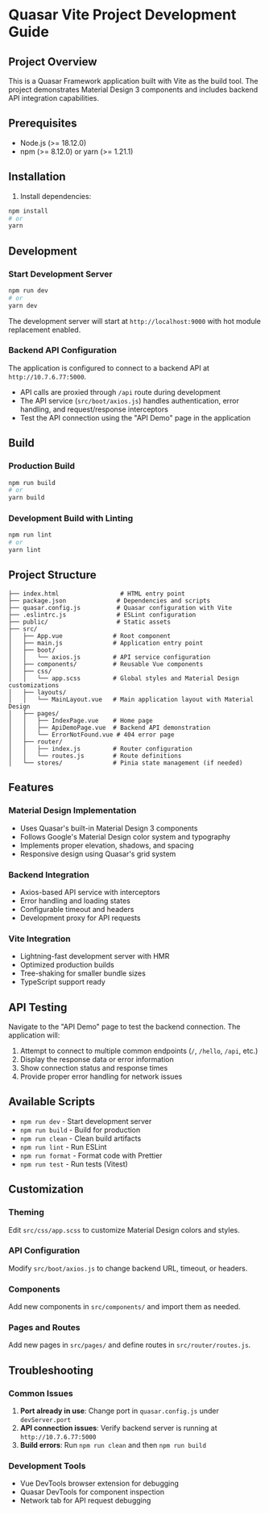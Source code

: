 # Quasar Vite Project Development Guide

## Project Overview

This is a Quasar Framework application built with Vite as the build tool. The project demonstrates Material Design 3 components and includes backend API integration capabilities.

## Prerequisites

- Node.js (>= 18.12.0)
- npm (>= 8.12.0) or yarn (>= 1.21.1)

## Installation

1. Install dependencies:
```bash
npm install
# or
yarn
```

## Development

### Start Development Server
```bash
npm run dev
# or
yarn dev
```

The development server will start at `http://localhost:9000` with hot module replacement enabled.

### Backend API Configuration

The application is configured to connect to a backend API at `http://10.7.6.77:5000`. 

- API calls are proxied through `/api` route during development
- The API service (`src/boot/axios.js`) handles authentication, error handling, and request/response interceptors
- Test the API connection using the "API Demo" page in the application

## Build

### Production Build
```bash
npm run build
# or
yarn build
```

### Development Build with Linting
```bash
npm run lint
# or
yarn lint
```

## Project Structure

```
├── index.html                 # HTML entry point
├── package.json              # Dependencies and scripts
├── quasar.config.js          # Quasar configuration with Vite
├── .eslintrc.js              # ESLint configuration
├── public/                   # Static assets
├── src/
│   ├── App.vue              # Root component
│   ├── main.js              # Application entry point
│   ├── boot/
│   │   └── axios.js         # API service configuration
│   ├── components/          # Reusable Vue components
│   ├── css/
│   │   └── app.scss         # Global styles and Material Design customizations
│   ├── layouts/
│   │   └── MainLayout.vue   # Main application layout with Material Design
│   ├── pages/
│   │   ├── IndexPage.vue    # Home page
│   │   ├── ApiDemoPage.vue  # Backend API demonstration
│   │   └── ErrorNotFound.vue # 404 error page
│   ├── router/
│   │   ├── index.js         # Router configuration
│   │   └── routes.js        # Route definitions
│   └── stores/              # Pinia state management (if needed)
```

## Features

### Material Design Implementation
- Uses Quasar's built-in Material Design 3 components
- Follows Google's Material Design color system and typography
- Implements proper elevation, shadows, and spacing
- Responsive design using Quasar's grid system

### Backend Integration
- Axios-based API service with interceptors
- Error handling and loading states
- Configurable timeout and headers
- Development proxy for API requests

### Vite Integration
- Lightning-fast development server with HMR
- Optimized production builds
- Tree-shaking for smaller bundle sizes
- TypeScript support ready

## API Testing

Navigate to the "API Demo" page to test the backend connection. The application will:

1. Attempt to connect to multiple common endpoints (`/`, `/hello`, `/api`, etc.)
2. Display the response data or error information
3. Show connection status and response times
4. Provide proper error handling for network issues

## Available Scripts

- `npm run dev` - Start development server
- `npm run build` - Build for production
- `npm run clean` - Clean build artifacts
- `npm run lint` - Run ESLint
- `npm run format` - Format code with Prettier
- `npm run test` - Run tests (Vitest)

## Customization

### Theming
Edit `src/css/app.scss` to customize Material Design colors and styles.

### API Configuration
Modify `src/boot/axios.js` to change backend URL, timeout, or headers.

### Components
Add new components in `src/components/` and import them as needed.

### Pages and Routes
Add new pages in `src/pages/` and define routes in `src/router/routes.js`.

## Troubleshooting

### Common Issues

1. **Port already in use**: Change port in `quasar.config.js` under `devServer.port`
2. **API connection issues**: Verify backend server is running at `http://10.7.6.77:5000`
3. **Build errors**: Run `npm run clean` and then `npm run build`

### Development Tools

- Vue DevTools browser extension for debugging
- Quasar DevTools for component inspection
- Network tab for API request debugging